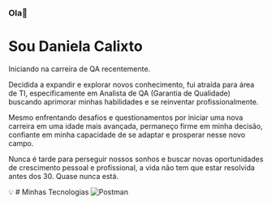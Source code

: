 ### Ola👋  

# Sou Daniela Calixto

Iniciando na carreira de QA recentemente.

Decidida a expandir e explorar novos conhecimento, fui atraída para área de TI, especificamente em Analista de QA (Garantia de Qualidade) buscando aprimorar minhas habilidades e se reinventar profissionalmente.

Mesmo enfrentando desafios e questionamentos por iniciar uma nova carreira em uma idade mais avançada, permaneço firme em minha decisão, confiante em minha capacidade de se adaptar e prosperar nesse novo campo.

Nunca é tarde para perseguir nossos sonhos e buscar novas oportunidades de crescimento pessoal e profissional, a vida não tem que estar resolvida antes dos 30.
Quase nunca está.


💡 # Minhas Tecnologias
![Postman](https://www.bing.com/ck/a?!&&p=10bf3bbd014ac39bJmltdHM9MTcxNTIxMjgwMCZpZ3VpZD0yNDllMmE1Ny0xZDZmLTY0ZTMtMmMzOS0zZTI3MWM3YjY1YmMmaW5zaWQ9NTYwOQ&ptn=3&ver=2&hsh=3&fclid=249e2a57-1d6f-64e3-2c39-3e271c7b65bc&u=a1L2ltYWdlcy9zZWFyY2g_cT1sb2dvJTIwZG8lMjBwb3N0bWFuJkZPUk09SVFGUkJBJmlkPTc1MDhCNTUwMzIzMDlFMURFRkE3QURGMzMwRDRBRkYxNjVDMDc3ODM&ntb=1)
